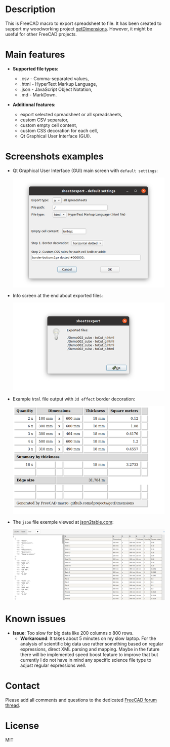 # Description

This is FreeCAD macro to export spreadsheet to file. It has been created to support my woodworking project [getDimensions](https://github.com/dprojects/getDimensions). However, it might be useful for other FreeCAD projects.

# Main features

* **Supported file types:** 
	* .csv - Comma-separated values,
	* .html - HyperText Markup Language,
	* .json - JavaScript Object Notation,
	* .md - MarkDown.

* **Additional features:**
	* export selected spreadsheet or all spreadsheets,
	* custom CSV separator,
	* custom empty cell content,
	* custom CSS decoration for each cell,
	* Qt Graphical User Interface (GUI).

# Screenshots examples

* Qt Graphical User Interface (GUI) main screen with `default settings`:

	![001](https://raw.githubusercontent.com/dprojects/sheet2export/master/Screenshots/001.png)
	
* Info screen at the end about exported files:

	![002](https://raw.githubusercontent.com/dprojects/sheet2export/master/Screenshots/002.png)
	
* Example `html` file output with `3d effect` border decoration:

	![003](https://raw.githubusercontent.com/dprojects/sheet2export/master/Screenshots/003.png)

* The `json` file exemple viewed at [json2table.com](http://json2table.com):

	![004](https://raw.githubusercontent.com/dprojects/sheet2export/master/Screenshots/004.png)

# Known issues

* **Issue**: Too slow for big data like 200 columns x 800 rows.
	* **Workaround**: It takes about 5 minutes on my slow laptop. For the analysis of scientific big data use rather something based on regular expressions, direct XML parsing and mapping. Maybe in the future there will be implemented speed boost feature to improve that but currently I do not have in mind any specific science file type to adjust regular expressions well.

# Contact

Please add all comments and questions to the dedicated
[FreeCAD forum thread](https://forum.freecadweb.org/viewtopic.php?f=22&t=64985).

# License

MIT
